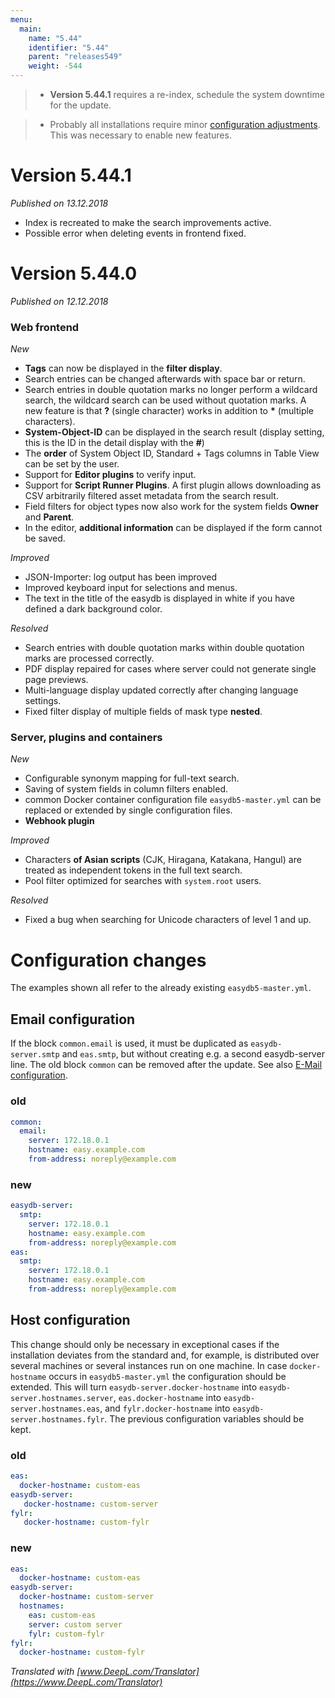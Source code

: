 ```yaml
---
menu:
  main:
    name: "5.44"
    identifier: "5.44"
    parent: "releases549"
    weight: -544
---
```


> * **Version 5.44.1** requires a re-index, schedule the system downtime for the update.

> * Probably all installations require minor [configuration adjustments](#configuration-changes). This was necessary to enable new features. 

# Version 5.44.1

*Published on 13.12.2018*

* Index is recreated to make the search improvements active.
* Possible error when deleting events in frontend fixed.

# Version 5.44.0

*Published on 12.12.2018*

### Web frontend

*New*

* **Tags** can now be displayed in the **filter display**.
* Search entries can be changed afterwards with space bar or return.
* Search entries in double quotation marks no longer perform a wildcard search, the wildcard search can be used without quotation marks. A new feature is that **?** (single character) works in addition to **\*** (multiple characters).
* **System-Object-ID** can be displayed in the search result (display setting, this is the ID in the detail display with the **#**)
* The **order** of System Object ID, Standard + Tags columns in Table View can be set by the user.
* Support for **Editor plugins** to verify input.
* Support for **Script Runner Plugins**. A first plugin allows downloading as CSV arbitrarily filtered asset metadata from the search result.
* Field filters for object types now also work for the system fields **Owner** and **Parent**.
* In the editor, **additional information** can be displayed if the form cannot be saved.

*Improved*

* JSON-Importer: log output has been improved
* Improved keyboard input for selections and menus.
* The text in the title of the easydb is displayed in white if you have defined a dark background color.

*Resolved*

* Search entries with double quotation marks within double quotation marks are processed correctly.
* PDF display repaired for cases where server could not generate single page previews.
* Multi-language display updated correctly after changing language settings.
* Fixed filter display of multiple fields of mask type **nested**.

### Server, plugins and containers

*New*

* Configurable synonym mapping for full-text search.
* Saving of system fields in column filters enabled.
* common Docker container configuration file `easydb5-master.yml` can be replaced or extended by single configuration files.
* **Webhook plugin**

*Improved*

* Characters **of Asian scripts** (CJK, Hiragana, Katakana, Hangul) are treated as independent tokens in the full text search.
* Pool filter optimized for searches with `system.root` users.

*Resolved*

* Fixed a bug when searching for Unicode characters of level 1 and up.


# Configuration changes

The examples shown all refer to the already existing `easydb5-master.yml`.

## Email configuration

If the block `common.email` is used, it must be duplicated as `easydb-server.smtp` and `eas.smtp`, but without creating e.g. a second easydb-server line. The old block `common` can be removed after the update. See also [E-Mail configuration](/en/sysadmin/configuration/easydb-server.yml/email).

### old

````yaml
common:
  email:
    server: 172.18.0.1
    hostname: easy.example.com
    from-address: noreply@example.com
````

### new

````yaml
easydb-server:
  smtp:
    server: 172.18.0.1
    hostname: easy.example.com
    from-address: noreply@example.com
eas:
  smtp:
    server: 172.18.0.1
    hostname: easy.example.com
    from-address: noreply@example.com
````
## Host configuration

This change should only be necessary in exceptional cases if the installation deviates from the standard and, for example, is distributed over several machines or several instances run on one machine. In case `docker-hostname` occurs in `easydb5-master.yml` the configuration should be extended. This will turn `easydb-server.docker-hostname` into `easydb-server.hostnames.server`, `eas.docker-hostname` into `easydb-server.hostnames.eas`, and `fylr.docker-hostname` into `easydb-server.hostnames.fylr`. The previous configuration variables should be kept.

### old

````yml
eas:
  docker-hostname: custom-eas
easydb-server:
   docker-hostname: custom-server
fylr:
   docker-hostname: custom-fylr
````
### new

````yaml
eas:
  docker-hostname: custom-eas
easydb-server:
  docker-hostname: custom-server
  hostnames:
    eas: custom-eas
    server: custom server
    fylr: custom-fylr
fylr:
  docker-hostname: custom-fylr
````

*Translated with [www.DeepL.com/Translator](https://www.DeepL.com/Translator)*





